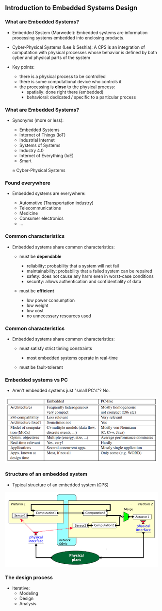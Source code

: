 ## Introduction to Embedded Systems Design

### What are Embedded Systems?

- Embedded System (Marwedel): Embedded systems are information processing systems embedded
into enclosing products.

- Cyber-Physical Systems (Lee & Seshia): A CPS is an integration of computation with physical processes
whose behavior is defined by both cyber and physical parts of the system

- Key points:
    - there is a physical process to be controlled
    - there is some computational device who controls it
    - the processing is **close** to the physical process:
        - spatially:   done right there (embedded)
        - behavioral:  dedicated / specific to a particular process

### What are Embedded Systems?

- Synonyms (more or less):
  - Embedded Systems
  - Internet of Things (IoT)
  - Industrial Internet
  - Systems of Systems
  - Industry 4.0
  - Internet of Everything (IoE)
  - Smart <Everything>

  $\approx$ Cyber-Physical Systems

  
### Found everywhere

- Embedded systems are everywhere:
   
   - Automotive (Transportation industry)
   - Telecommunications
   - Medicine
   - Consumer electronics
   - ...
   
### Common characteristics

- Embedded systems share common characteristics:
  - must be **dependable**
      - reliability: probability that a system will not fail
      - maintainability: probability that a failed system can be repaired
      - safety: does not cause any harm even in worst-case conditions
      - security: allows authentication and confidentiality of data

  - must be **efficient**
      - low power consumption
      - low weight
      - low cost
      - no unnecessary resources used
  
### Common characteristics 

- Embedded systems share common characteristics:
   - must satisfy strict timing constraints
       - most embedded systems operate in real-time
  
   - must be fault-tolerant  
   
   
### Embedded systems vs PC

* Aren't embedded systems just "small PC's"? No.

![Embedded Systems vs PC](fig/Intro_EmbeddedVsPC_Mw.png)


### Structure of an embedded system

* Typical structure of an embedded system (CPS)

![](fig/Intro_ExampleStructure.png)


### The design process

- Iterative:
   - Modeling
   - Design   
   - Analysis

